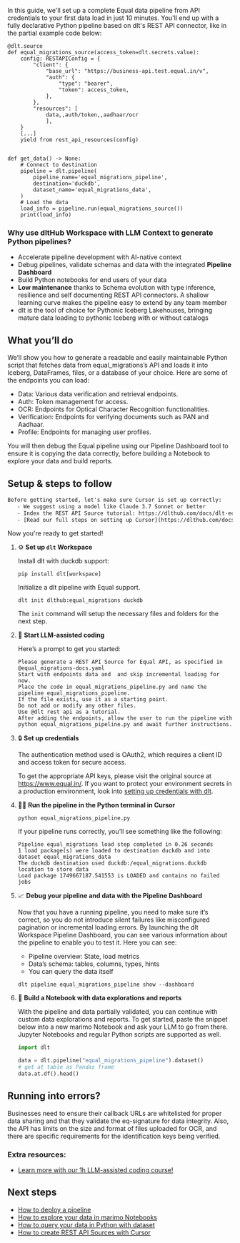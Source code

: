 In this guide, we'll set up a complete Equal data pipeline from API credentials to your first data load in just 10 minutes. You'll end up with a fully declarative Python pipeline based on dlt's REST API connector, like in the partial example code below:

```python-outcome
@dlt.source
def equal_migrations_source(access_token=dlt.secrets.value):
    config: RESTAPIConfig = {
        "client": {
            "base_url": "https://business-api.test.equal.in/v",
            "auth": {
                "type": "bearer",
                "token": access_token,
            },
        },
        "resources": [
            data,,auth/token,,aadhaar/ocr
            ],
    }
    [...]
    yield from rest_api_resources(config)


def get_data() -> None:
    # Connect to destination
    pipeline = dlt.pipeline(
        pipeline_name='equal_migrations_pipeline',
        destination='duckdb',
        dataset_name='equal_migrations_data', 
    )
    # Load the data
    load_info = pipeline.run(equal_migrations_source())
    print(load_info) 
```

### Why use dltHub Workspace with LLM Context to generate Python pipelines?

- Accelerate pipeline development with AI-native context
- Debug pipelines, validate schemas and data with the integrated **Pipeline Dashboard**
- Build Python notebooks for end users of your data
- **Low maintenance** thanks to Schema evolution with type inference, resilience and self documenting REST API connectors. A shallow learning curve makes the pipeline easy to extend by any team member
- dlt is the tool of choice for Pythonic Iceberg Lakehouses, bringing mature data loading to pythonic Iceberg with or without catalogs

## What you’ll do

We’ll show you how to generate a readable and easily maintainable Python script that fetches data from equal_migrations’s API and loads it into Iceberg, DataFrames, files, or a database of your choice. Here are some of the endpoints you can load:

- Data: Various data verification and retrieval endpoints.
- Auth: Token management for access.
- OCR: Endpoints for Optical Character Recognition functionalities.
- Verification: Endpoints for verifying documents such as PAN and Aadhaar.
- Profile: Endpoints for managing user profiles.

You will then debug the Equal pipeline using our Pipeline Dashboard tool to ensure it is copying the data correctly, before building a Notebook to explore your data and build reports.

## Setup & steps to follow

```default
Before getting started, let's make sure Cursor is set up correctly:
   - We suggest using a model like Claude 3.7 Sonnet or better
   - Index the REST API Source tutorial: https://dlthub.com/docs/dlt-ecosystem/verified-sources/rest_api/ and add it to context as **@dlt rest api**
   - [Read our full steps on setting up Cursor](https://dlthub.com/docs/dlt-ecosystem/llm-tooling/cursor-restapi#23-configuring-cursor-with-documentation)
```

Now you're ready to get started!

1. ⚙️ **Set up `dlt` Workspace**
    
    Install dlt with duckdb support:
    ```shell
    pip install dlt[workspace]
    ```

    Initialize a dlt pipeline with Equal support.
    ```shell
    dlt init dlthub:equal_migrations duckdb
    ```

    The `init` command will setup the necessary files and folders for the next step.
    
2. 🤠 **Start LLM-assisted coding**
    
    Here’s a prompt to get you started:
    
    ```prompt
    Please generate a REST API Source for Equal API, as specified in @equal_migrations-docs.yaml 
    Start with endpoints data and  and skip incremental loading for now. 
    Place the code in equal_migrations_pipeline.py and name the pipeline equal_migrations_pipeline. 
    If the file exists, use it as a starting point. 
    Do not add or modify any other files. 
    Use @dlt rest api as a tutorial. 
    After adding the endpoints, allow the user to run the pipeline with python equal_migrations_pipeline.py and await further instructions.
    ```

    
3. 🔒 **Set up credentials** 
    
    The authentication method used is OAuth2, which requires a client ID and access token for secure access.
    
    To get the appropriate API keys, please visit the original source at https://www.equal.in/.
    If you want to protect your environment secrets in a production environment, look into [setting up credentials with dlt](https://dlthub.com/docs/walkthroughs/add_credentials).
    
4. 🏃‍♀️ **Run the pipeline in the Python terminal in Cursor**
    
    ```shell
    python equal_migrations_pipeline.py
    ```
    
    If your pipeline runs correctly, you’ll see something like the following:
    
    ```shell
    Pipeline equal_migrations load step completed in 0.26 seconds
    1 load package(s) were loaded to destination duckdb and into dataset equal_migrations_data
    The duckdb destination used duckdb:/equal_migrations.duckdb location to store data
    Load package 1749667187.541553 is LOADED and contains no failed jobs
    ```
    
5. 📈 **Debug your pipeline and data with the Pipeline Dashboard**

    Now that you have a running pipeline, you need to make sure it’s correct, so you do not introduce silent failures like misconfigured pagination or incremental loading errors. By launching the dlt Workspace Pipeline Dashboard, you can see various information about the pipeline to enable you to test it. Here you can see:
    - Pipeline overview: State, load metrics
    - Data’s schema: tables, columns, types, hints
    - You can query the data itself
    
    ```shell
    dlt pipeline equal_migrations_pipeline show --dashboard
    ```
    
6. 🐍 **Build a Notebook with data explorations and reports**

    With the pipeline and data partially validated, you can continue with custom data explorations and reports. To get started, paste the snippet below into a new marimo Notebook and ask your LLM to go from there. Jupyter Notebooks and regular Python scripts are supported as well.

    
    ```python
    import dlt

   data = dlt.pipeline("equal_migrations_pipeline").dataset()
   # get at table as Pandas frame
   data.at.df().head()
    ```

## Running into errors?

Businesses need to ensure their callback URLs are whitelisted for proper data sharing and that they validate the eq-signature for data integrity. Also, the API has limits on the size and format of files uploaded for OCR, and there are specific requirements for the identification keys being verified.

### Extra resources:

- [Learn more with our 1h LLM-assisted coding course!](https://www.youtube.com/watch?v=GGid70rnJuM)

## Next steps

- [How to deploy a pipeline](https://dlthub.com/docs/walkthroughs/deploy-a-pipeline)
- [How to explore your data in marimo Notebooks](https://dlthub.com/docs/general-usage/dataset-access/marimo)
- [How to query your data in Python with dataset](https://dlthub.com/docs/general-usage/dataset-access/dataset)
- [How to create REST API Sources with Cursor](https://dlthub.com/docs/dlt-ecosystem/llm-tooling/cursor-restapi)